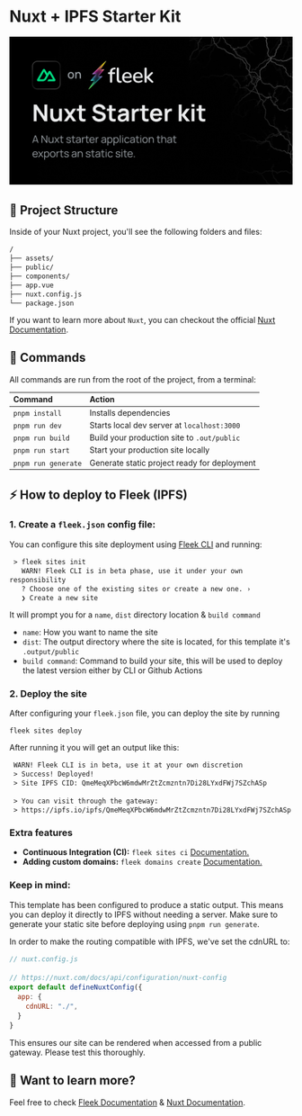 # Nuxt + IPFS Starter Kit

![preview](./.github/preview.png)

## 🚀 Project Structure

Inside of your Nuxt project, you'll see the following folders and files:

```
/
├── assets/
├── public/
├── components/
├── app.vue
├── nuxt.config.js
└── package.json
```

If you want to learn more about `Nuxt`, you can checkout the official [Nuxt Documentation](https://nuxt.com/docs).

## 🧞 Commands

All commands are run from the root of the project, from a terminal:

| Command                | Action                                           |
| :--------------------- | :----------------------------------------------- |
| `pnpm install`         | Installs dependencies                            |
| `pnpm run dev`         | Starts local dev server at `localhost:3000`      |
| `pnpm run build`       | Build your production site to `.out/public`          |
| `pnpm run start`       | Start your production site locally               |
| `pnpm run generate`    | Generate static project ready for deployment     |


## ⚡ How to deploy to Fleek (IPFS)

### 1. Create a `fleek.json` config file:

You can configure this site deployment using [Fleek CLI](https://docs.fleek.xyz/) and running:
```
 > fleek sites init
   WARN! Fleek CLI is in beta phase, use it under your own responsibility
   ? Choose one of the existing sites or create a new one. › 
   ❯ Create a new site
```
It will prompt you for a `name`, `dist` directory location & `build command`
- `name`: How you want to name the site
- `dist`: The output directory where the site is located, for this template it's `.output/public`
- `build command`: Command to build your site, this will be used to deploy the latest version either by CLI or Github Actions

### 2. Deploy the site

After configuring your `fleek.json` file, you can deploy the site by running

```
fleek sites deploy
```
After running it you will get an output like this:
```
 WARN! Fleek CLI is in beta, use it at your own discretion
 > Success! Deployed!
 > Site IPFS CID: QmeMeqXPbcW6mdwMrZtZcmzntn7Di28LYxdFWj7SZchASp

 > You can visit through the gateway:
 > https://ipfs.io/ipfs/QmeMeqXPbcW6mdwMrZtZcmzntn7Di28LYxdFWj7SZchASp
 ```

### Extra features
- **Continuous Integration (CI):** `fleek sites ci` [Documentation.](https://docs.fleek.xyz/services/sites/#continuous-integration-ci)
- **Adding custom domains:** `fleek domains create` [Documentation.](https://docs.fleek.xyz/services/domains/)


### Keep in mind:

This template has been configured to produce a static output. This means you can deploy it directly to IPFS without needing a server. Make sure to generate your static site before deploying using `pnpm run generate`.

In order to make the routing compatible with IPFS, we've set the cdnURL to:

```js
// nuxt.config.js

// https://nuxt.com/docs/api/configuration/nuxt-config
export default defineNuxtConfig({
  app: {
    cdnURL: "./",
  }
}
```

This ensures our site can be rendered when accessed from a public gateway. Please test this thoroughly. 

## 👀 Want to learn more?

Feel free to check [Fleek Documentation](https://docs.fleek.xyz/) & [Nuxt Documentation](https://nuxtjs.org/guide).
